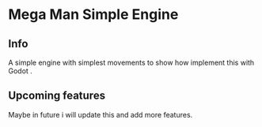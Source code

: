 # Mega Man Simple Engine


## Info
A simple engine with simplest movements to show how implement this with Godot .

## Upcoming features

Maybe in future i will update this and add more features.
